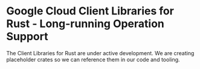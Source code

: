 # Google Cloud Client Libraries for Rust - Long-running Operation Support

The Client Libraries for Rust are under active development. We are creating
placeholder crates so we can reference them in our code and tooling.
